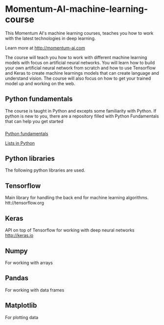 # Momentum-AI-machine-learning-course
This Momentum AI's machine learning courses, teaches you how to work with the latest technologies in deep learning.

Learn more at http://momentum-ai.com

The course will teach you how to work with different machine learning models with focus on artificial neural networks.
You will learn how to build your own artificial neural network from scratch and how to use Tensorflow and Keras to create
machine learnings models that can create language and understand vision. The course will also focus on how to get your trained model up and working on the web. 

## Python fundamentals
The course is taught in Python and excepts some familiarity with Python. If python is new to you, there are a repository filled with Python Fundamentals that can help you get started

###

[Python fundamentals](https://github.com/bcarlyle/Momentum-AI-machine-learning-course/blob/master/python_fundamentals/PythonFundamental/PythonFundamentals.ipynb)

[Lists in Python](https://github.com/bcarlyle/Momentum-AI-machine-learning-course/blob/master/python_fundamentals/PythonFundamental/ListsinPython.ipynb)

## Python libraries
The following python libraries are used.

## Tensorflow
Main library for handling the back end for machine learning algorithms. 
htt://tensorflow.org

## Keras
API on top of Tensorflow for working with deep neural networks
http://keras.io

## Numpy
For working with arrays

## Pandas
For working with data frames

## Matplotlib
For plotting data

